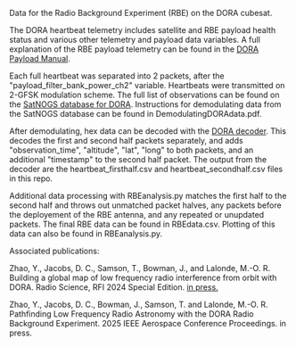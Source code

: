 Data for the Radio Background Experiment (RBE) on the DORA cubesat.

The DORA heartbeat telemetry includes satellite and RBE payload health status and various other telemetry and payload data variables. A full explanation of the RBE payload telemetry can be found in the [DORA Payload Manual](https://docs.google.com/document/d/1KkSb6C9l4m5digKVfBHimGuwScWpahmjAZQ6TM97j2k/edit?tab=t.0).

Each full heartbeat was separated into 2 packets, after the "payload_filter_bank_power_ch2" variable. Heartbeats were transmitted on 2-GFSK modulation scheme. The full list of observations can be found on the [SatNOGS database for DORA](https://db.satnogs.org/satellite/QZRL-4914-4557-2700-9931). Instructions for demodulating data from the SatNOGS database can be found in DemodulatingDORAdata.pdf.

After demodulating, hex data can be decoded with the [DORA decoder](https://github.com/DylanL7/dora-data). This decodes the first and second half packets separately, and adds "observation_time", "altitude", "lat", "long" to both packets, and an additional "timestamp" to the second half packet. The output from the decoder are the heartbeat_firsthalf.csv and heartbeat_secondhalf.csv files in this repo.

Additional data processing with RBEanalysis.py matches the first half to the second half and throws out unmatched packet halves, any packets before the deployement of the RBE antenna, and any repeated or unupdated packets. The final RBE data can be found in RBEdata.csv. Plotting of this data can also be found in RBEanalysis.py.

Associated publications:

Zhao, Y., Jacobs, D. C., Samson, T., Bowman, J., and Lalonde, M.-O. R. Building a global map of low frequency radio interference from orbit with DORA. Radio Science, RFI 2024 Special Edition. [in press.](https://doi.org/10.22541/essoar.173884449.96853776/v1)

Zhao, Y., Jacobs, D. C., Bowman, J., Samson, T. and Lalonde, M.-O. R. Pathfinding Low Frequency Radio Astronomy with the DORA Radio Background Experiment. 2025 IEEE Aerospace Conference Proceedings. in press.
